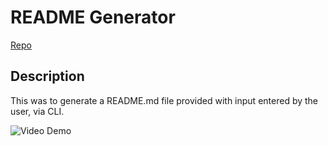 # README Generator

[Repo](https://github.com/antonio36alv/readme-generator)

## Description
This was to generate a README.md file provided with input entered by the user, via CLI.

![Video Demo](https://drive.google.com/file/d/1I3xGy_8GqD6SXfEpwhzXQlttxBBS2Faw/view)